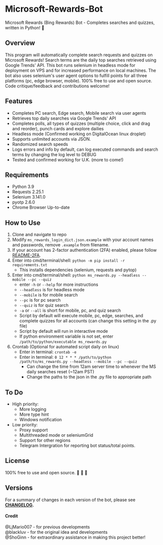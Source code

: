 # Microsoft-Rewards-Bot

Microsoft Rewards (Bing Rewards) Bot - Completes searches and quizzes, written in Python! :raised_hands:

## Overview

This program will automatically complete search requests and quizzes on Microsoft Rewards! Search terms are the daily top searches retrieved using Google Trends' API. This bot runs selenium in headless mode for deployment on VPS and for increased performance on local machines. The bot also uses selenium's user agent options to fulfill points for all three platforms (pc, edge browser, mobile). 100% free to use and open source. Code critique/feedback and contributions welcome!

## Features

- Completes PC search, Edge search, Mobile search via user agents
- Retrieves top daily searches via Google Trends' API
- Completes polls, all types of quizzes (multiple choice, click and drag and reorder), punch cards and explore dailies
- Headless mode (Confirmed working on DigitalOcean linux droplet)
- Supports unlimited accounts via JSON.
- Randomized search speeds
- Logs errors and info by default, can log executed commands and search terms by changing the log level to DEBUG
- Tested and confirmed working for U.K. (more to come!)

## Requirements

- Python          3.9
- Requests        2.25.1
- Selenium        3.141.0
- pyotp           2.6.0
- Chrome Browser  Up-to-date

## How to Use

1.  Clone and navigate to repo
2.  Modify `ms_rewards_login_dict.json.example` with your account names and passwords,
    remove `.example` from filename.
3.  If your account has 2-factor authentication (2FA) enabled, please follow [README-2FA](README-2FA.md).
4.  Enter into cmd/terminal/shell: `python -m pip install -r requirements.txt`
    - This installs dependencies (selenium, requests and pytop)
5.  Enter into cmd/terminal/shell: `python ms_rewards.py --headless --mobile --pc --quiz`
    - enter `-h` or `--help` for more instructions
    - `--headless` is for headless mode
    - `--mobile` is for mobile search
    - `--pc` is for pc search
    - `--quiz` is for quiz search
    - `-a` or `--all` is short for mobile, pc, and quiz search
    - Script by default will execute mobile, pc, edge, searches, and complete quizzes for all accounts (can change this setting in the .py file)
    - Script by default will run in interactive mode
    - If python environment variable is not set, enter `/path/to/python/executable ms_rewards.py`
6.  Crontab (Optional for automated script daily on linux)
    - Enter in terminal: `crontab -e`
    - Enter in terminal: `0 12 * * * /path/to/python /path/to/ms_rewards.py --headless --mobile --pc --quiz`
      - Can change the time from 12am server time to whenever the MS daily searches reset (~12am PST)
      - Change the paths to the json in the .py file to appropriate path

## To Do

- High priority:
  - More logging
  - More type hint
  - Windows notification
- Low priority:
  - Proxy support
  - Multithreaded mode or seleniumGrid
  - Support for other regions
  - Telegram Intergration for reporting bot status/total points.

## License

100% free to use and open source. :see_no_evil: :hear_no_evil: :speak_no_evil:

## Versions

For a summary of changes in each version of the bot, please see
**[CHANGELOG](CHANGELOG.md).**

#### Credit

@LjMario007 - for previous developments<br />
@blackluv - for the original idea and developments<br />
@ShoGinn - for extraordinary assistance in making this project better!
